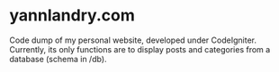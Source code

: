 yannlandry.com
==============

Code dump of my personal website, developed under CodeIgniter. Currently, its only functions are to display posts and categories from a database (schema in /db).
